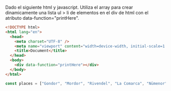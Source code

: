 Dado el siguiente html y javascript. Utiliza el array para crear dinamicamente una lista ul > li de elementos en el div de html con el atributo data-function="printHere".

```html
<!DOCTYPE html>
<html lang="en">
  <head>
    <meta charset="UTF-8" />
    <meta name="viewport" content="width=device-width, initial-scale=1.0" />
    <title>Document</title>
  </head>
  <body>
    <div data-function="printHere"></div>
  </body>
</html>
```

```js
const places = ["Gondor", "Mordor", "Rivendel", "La Comarca", "Nümenor"];
```
